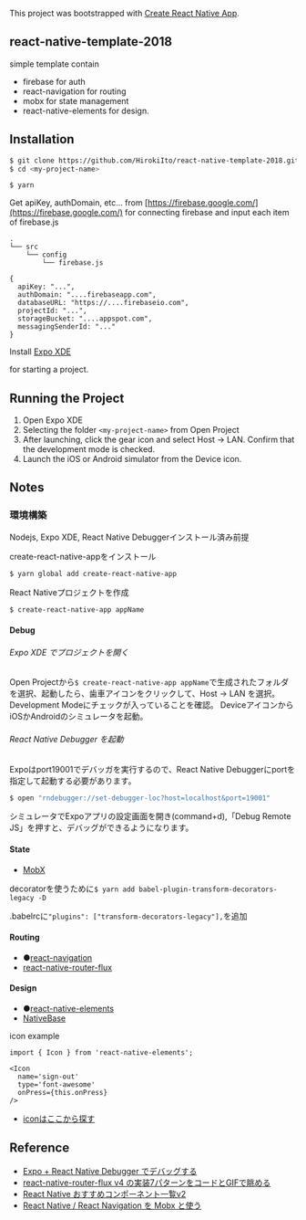 This project was bootstrapped with [Create React Native App](https://github.com/react-community/create-react-native-app).

## react-native-template-2018

simple template contain
* firebase for auth
* react-navigation for routing
* mobx for state management
* react-native-elements for design.

## Installation

```bash
$ git clone https://github.com/HirokiIto/react-native-template-2018.git <my-project-name>
$ cd <my-project-name>
```

```bash
$ yarn
```

Get apiKey, authDomain, etc... from [https://firebase.google.com/](https://firebase.google.com/) for connecting firebase
and input each item of firebase.js

```
.
└── src    
    └── config
        └── firebase.js

```
```
{
  apiKey: "...",
  authDomain: "....firebaseapp.com",
  databaseURL: "https://....firebaseio.com",
  projectId: "...",
  storageBucket: "....appspot.com",
  messagingSenderId: "..."
}
```

Install [Expo XDE](https://github.com/expo/xde/releases)

for starting a project.

## Running the Project

1. Open Expo XDE
2. Selecting the folder `<my-project-name>` from Open Project
3. After launching, click the gear icon and select Host -> LAN. Confirm that the development mode is checked.
4. Launch the iOS or Android simulator from the Device icon.

## Notes

### 環境構築

Nodejs, Expo XDE, React Native Debuggerインストール済み前提

create-react-native-appをインストール

```bash
$ yarn global add create-react-native-app
```

React Nativeプロジェクトを作成

```bash
$ create-react-native-app appName
```

#### Debug

###### Expo XDE でプロジェクトを開く

Open Projectから`$ create-react-native-app appName`で生成されたフォルダを選択、起動したら、歯車アイコンをクリックして、Host -> LAN を選択。Development Modeにチェックが入っていることを確認。
DeviceアイコンからiOSかAndroidのシミュレータを起動。

###### React Native Debugger を起動

Expoはport19001でデバッガを実行するので、React Native Debuggerにportを指定して起動する必要があります。

```bash
$ open "rndebugger://set-debugger-loc?host=localhost&port=19001"
```

シミュレータでExpoアプリの設定画面を開き(command+d),「Debug Remote JS」を押すと、デバッグができるようになります。

#### State

* [MobX](https://mobx.js.org/)

decoratorを使うために`$ yarn add babel-plugin-transform-decorators-legacy -D`

.babelrcに`"plugins": ["transform-decorators-legacy"],`を追加

#### Routing

* ●[react-navigation](https://github.com/react-navigation/react-navigation)
* [react-native-router-flux](https://github.com/aksonov/react-native-router-flux)

#### Design

* ●[react-native-elements](https://github.com/react-native-training/react-native-elements)
* [NativeBase](https://github.com/GeekyAnts/NativeBase)

icon example

```
import { Icon } from 'react-native-elements';

<Icon
  name='sign-out'
  type='font-awesome'
  onPress={this.onPress}
/>
```

* [iconはここから探す](https://oblador.github.io/react-native-vector-icons/)

## Reference

* [Expo + React Native Debugger でデバッグする](http://blosuki.hatenablog.com/entry/2018/01/21/215010)
* [react-native-router-flux v4 の実装7パターンをコードとGIFで眺める](https://qiita.com/vsanna/items/98ad99a5e97876314d09)
* [React Native おすすめコンポーネント一覧v2](https://qiita.com/YutamaKotaro/items/dac047715896dc11e555)
* [React Native / React Navigation を Mobx と使う](http://www.workabroad.jp/posts/2206)